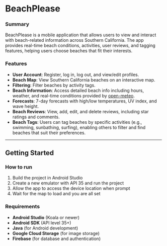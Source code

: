 # BeachPlease


### Summary
BeachPlease is a mobile application that allows users to view and interact with beach-related information across Southern California. The app provides real-time beach conditions, activities, user reviews, and tagging features, helping users choose beaches that fit their interests.


### Features
- **User Account**: Register, log in, log out, and view/edit profiles.
- **Beach Map**: View Southern California beaches on an interactive map.
- **Filtering**: Filter beaches by activity tags.
- **Beach Information**: Access detailed beach info including hours, weather, and real-time conditions provided by [open-meteo](https://open-meteo.com/).
- **Forecasts**: 7-day forecasts with high/low temperatures, UV index, and wave height.
- **Beach Reviews**: View, add, edit, and delete reviews, including star ratings and comments.
- **Beach Tags**: Users can tag beaches by specific activities (e.g., swimming, sunbathing, surfing), enabling others to filter and find beaches that suit their preferences.

---

## Getting Started

### How to run
1. Build the project in Android Studio
2. Create a new emulator with API 35 and run the project
3. Allow the app to access the device location when prompt
4. Wait for the map to load and you are all set


### Requirements
- **Android Studio** (Koala or newer)
- **Android SDK** (API level 35+)
- **Java** (for Android development)
- **Google Cloud Storage** (for image storage)
- **Firebase** (for database and authentication)
  
